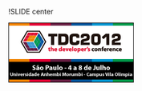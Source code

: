 !SLIDE center

[![The Developers Conference 2012](tdc2012.png)](http://www.thedevelopersconference.com.br/tdc/2012/)

